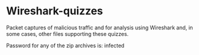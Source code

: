 # Wireshark-quizzes
Packet captures of malicious traffic and for analysis using Wireshark and, in some cases, other files supporting these quizzes.

Password for any of the zip archives is: infected
